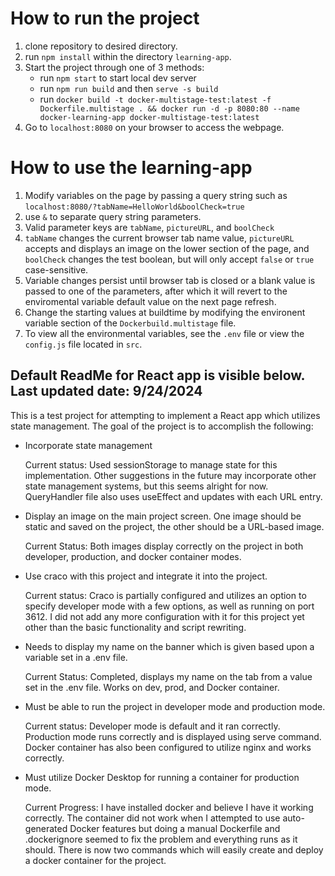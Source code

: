 # How to run the project
1. clone repository to desired directory.
2. run `npm install` within the directory `learning-app`.
3. Start the project through one of 3 methods: 
    * run `npm start` to start local dev server
    * run `npm run build` and then `serve -s build`
    * run `docker build -t docker-multistage-test:latest -f Dockerfile.multistage . && docker run -d -p 8080:80 --name docker-learning-app docker-multistage-test:latest`  
4. Go to `localhost:8080` on your browser to access the webpage.

# How to use the learning-app
1. Modify variables on the page by passing a query string such as `localhost:8080/?tabName=HelloWorld&boolCheck=true`
2. use `&` to separate query string parameters.
3. Valid parameter keys are `tabName`, `pictureURL`, and `boolCheck`
4. `tabName` changes the current browser tab name value, `pictureURL` accepts and displays an image on the lower section of the page, and `boolCheck` changes the test boolean, but will only accept `false` or `true` case-sensitive.
5. Variable changes persist until browser tab is closed or a blank value is passed to one of the parameters, after which it will revert to the enviromental variable default value on the next page refresh.
6. Change the starting values at buildtime by modifying the environent variable section of the `Dockerbuild.multistage` file.
7. To view all the environmental variables, see the `.env` file or view the `config.js` file located in `src`.


## Default ReadMe for React app is visible below. Last updated date: 9/24/2024

This is a test project for attempting to implement a React app which utilizes state management. The goal of the project is to accomplish the following:

* Incorporate state management
   
    Current status: Used sessionStorage to manage state for this implementation. Other suggestions in the future may incorporate other state management systems, but this seems alright for now. QueryHandler file also uses useEffect and updates with each URL entry.

* Display an image on the main project screen. One image should be static and saved on the project, the other should be a URL-based image.
        
   Current Status: Both images display correctly on the project in both developer, production, and docker container modes.

* Use craco with this project and integrate it into the project.
    
    Current status: Craco is partially configured and utilizes an option to specify developer mode with a few options, as well as running on port 3612. I did not add any more configuration with it for this project yet other than the basic functionality and script rewriting.

* Needs to display my name on the banner which is given based upon a variable set in a .env file.

    Current Status: Completed, displays my name on the tab from a value set in the .env file. Works on dev, prod, and Docker container.

* Must be able to run the project in developer mode and production mode.

    Current status: Developer mode is default and it ran correctly. Production mode runs correctly and is displayed using serve command. Docker container has also been configured to utilize nginx and works correctly.


* Must utilize Docker Desktop for running a container for production mode.

    Current Progress: I have installed docker and believe I have it working correctly. The container did not work when I attempted to use auto-generated Docker features but doing a manual Dockerfile and .dockerignore seemed to fix the problem and everything runs as it should. There is now two commands which will easily create and deploy a docker container for the project.
